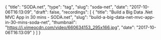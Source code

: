 {
  "title": "SODA.net",
  "type": "tag",
  "slug": "soda-net",
  "date": "2017-10-06T16:13:09",
  "draft": false,
  "recordings": [
    {
      "title": "Build a Big Data .Net MVC App in 30 mins - SODA.net",
      "slug": "build-a-big-data-net-mvc-app-in-30-mins-soda-net",
      "thumbnail": "https://i.vimeocdn.com/video/660634153_295x166.jpg",
      "date": "2017-10-06T16:13:09"
    }
  ]
}